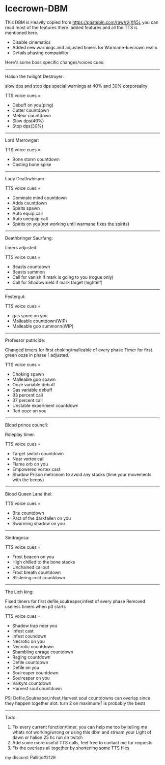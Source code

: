 # Icecrown-DBM
This DBM is Heavily copied from https://pastebin.com/raw/r2jXfj5L you can read most of the features there. added features and all the TTS is mentioned here.

- Disable cinematics
- Added new warnings and adjusted timers for Warmane-Icecrown realm.
- Details phasing compability

Here's some boss specific changes/voices cues:

----------------------------------------------------------------------
Halion the twilight Destroyer:

slow dps and stop dps special warnings at 40% and 30% corporeality

TTS voice cues =
- Debuff on you(ping)
- Cutter countdown
- Meteor countdown
- Slow dps(40%)
- Stop dps(30%)

----------------------------------------------------------------------
Lord Marrowgar:

TTS voice cues =
- Bone storm countdown
- Casting bone spike

----------------------------------------------------------------------
Lady Deathwhisper:

TTS voice cues =
- Dominate mind countdown
- Adds countdown
- Spirits spawn
- Auto equip call
- Auto unequip call
- Spirits on you(not working until warmane fixes the spirits)

----------------------------------------------------------------------
Deathbringer Saurfang:

timers adjusted.

TTS voice cues = 
- Beasts countdown
- Beasts summon
- Call for vanish if mark is going to you (rogue only)
- Call for Shadowmeld if mark target (nightelf)

----------------------------------------------------------------------
Festergut:

TTS voice cues = 
- gas spore on you
- Malleable countdown(WIP)
- Malleable goo summonn(WIP)

----------------------------------------------------------------------
Professor putricide:

Changed timers for first choking/malleable of every phase
Timer for first green ooze in phase 1 adjusted.

TTS voice cues =
- Choking spawn
- Malleable goo spawn
- Ooze variable debuff
- Gas variable debuff
- 83 percent call
- 37 percent call
- Unstable experiment countdown
- Red ooze on you

----------------------------------------------------------------------
Blood prince council:

Roleplay timer.

TTS voice cues =
- Target switch countdown
- Near vortex call
- Flame orb on you
- Empowered vortex cast
- Shadow Prison metronom to avoid any stacks (time your movements with the beeps)

----------------------------------------------------------------------
Blood Queen Lana'thel:

TTS voice cues =
- Bite countdown
- Pact of the darkfallen on you
- Swarming shadow on you

----------------------------------------------------------------------
Sindragosa:

TTS voice cues =
- Frost beacon on you
- High chilled to the bone stacks
- Unchained  callout
- Frost breath countdown
- Blistering cold countdown

----------------------------------------------------------------------
The Lich king:

Fixed timers for first defile,soulreaper,infest of every phase
Removed useless timers when p3 starts

TTS voice cues =
- Shadow trap near you
- Infest cast
- Infest coundown
- Necrotic on you
- Necrotic countdown
- Shambling enrage countdown
- Raging countdown
- Defile countdown
- Defile on you
- Soulreaper countdown
- Soulreaper on you
- Valkyrs countdown
- Harvest soul countdown

PS: Defile,Soulreaper,infest,Harvest soul countdowns can overlap since they happen together alot. turn 2 on maximum(1 is probably the best)

----------------------------------------------------------------------
Todo:

1. Fix every current function/timer, you can help me too by telling me whats not working/wrong or using this dbm and stream your Light of dawn or halion 25 hc run on twitch
2. Add some more useful TTS calls, feel free to contact me for requests
3. Fix the overlaps all together by shortening some TTS files

my discord: Pallitic#2129
